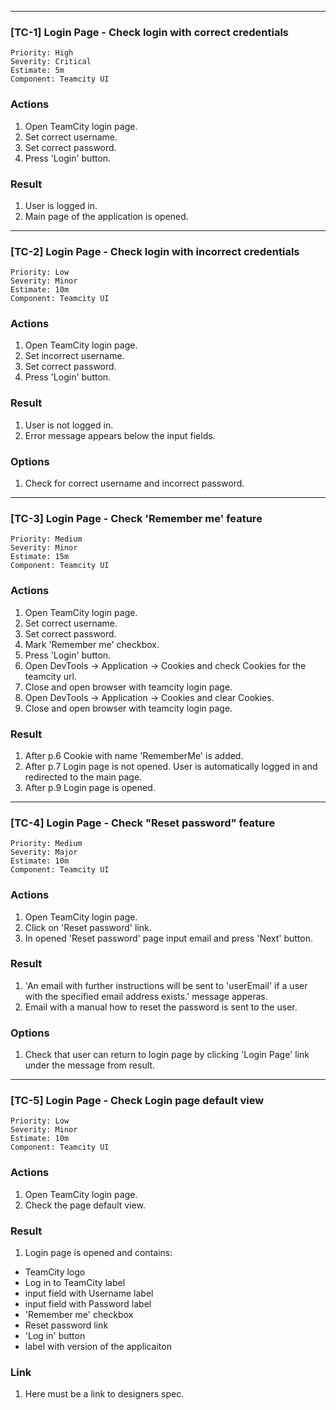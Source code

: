 
---
### [TC-1] Login Page - Check login with correct credentials
    
    Priority: High
    Severity: Critical
    Estimate: 5m
    Component: Teamcity UI

### Actions
1. Open TeamCity login page.
2. Set correct username.
3. Set correct password.
4. Press 'Login' button.

### Result 
1. User is logged in.
2. Main page of the application is opened.

---
### [TC-2] Login Page - Check login with incorrect credentials

    Priority: Low
    Severity: Minor
    Estimate: 10m
    Component: Teamcity UI

### Actions
1. Open TeamCity login page.
2. Set incorrect username.
3. Set correct password.
4. Press 'Login' button.

### Result
1. User is not logged in.
2. Error message appears below the input fields.

### Options
1. Check for correct username and incorrect password.

---
### [TC-3] Login Page - Check 'Remember me' feature

    Priority: Medium
    Severity: Minor
    Estimate: 15m
    Component: Teamcity UI

### Actions
1. Open TeamCity login page.
2. Set correct username.
3. Set correct password.
4. Mark 'Remember me' checkbox.
5. Press 'Login' button.
6. Open DevTools -> Application -> Cookies and check Cookies for the teamcity url. 
7. Close and open browser with teamcity login page.
8. Open DevTools -> Application -> Cookies and clear Cookies.
9. Close and open browser with teamcity login page.

### Result
1. After p.6 Cookie with name 'RememberMe' is added.  
2. After p.7 Login page is not opened. User is automatically logged in and redirected to the main page.
3. After p.9 Login page is opened.

---
### [TC-4] Login Page - Check "Reset password" feature

    Priority: Medium
    Severity: Major
    Estimate: 10m
    Component: Teamcity UI

### Actions
1. Open TeamCity login page.
2. Click on 'Reset password' link.
3. In opened 'Reset password' page input email and press 'Next' button.

### Result
1. 'An email with further instructions will be sent to 'userEmail' if a user with the specified email address exists.' message apperas.
2. Email with a manual how to reset the password is sent to the user.

### Options
1. Check that user can return to login page by clicking 'Login Page' link under the message from result.

---
### [TC-5] Login Page - Check Login page default view

    Priority: Low
    Severity: Minor
    Estimate: 10m
    Component: Teamcity UI

### Actions
1. Open TeamCity login page.
2. Check the page default view.


### Result
1. Login page is opened and contains:
- TeamCity logo
- Log in to TeamCity label
- input field with Username label
- input field with Password label
- 'Remember me' checkbox
- Reset password link
- 'Log in' button
- label with version of the applicaiton


### Link
1. Here must be a link to designers spec.





